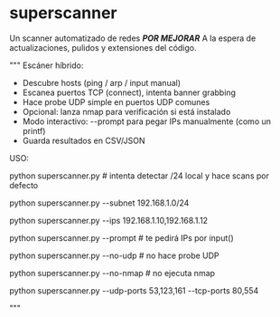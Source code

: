 # superscanner
Un scanner automatizado de redes
***POR MEJORAR***
A la espera de actualizaciones, pulidos y extensiones del código.

"""
Escáner híbrido:
 - Descubre hosts (ping / arp / input manual)
 - Escanea puertos TCP (connect), intenta banner grabbing
 - Hace probe UDP simple en puertos UDP comunes
 - Opcional: lanza nmap para verificación si está instalado
 - Modo interactivo: --prompt para pegar IPs manualmente (como un printf)
 - Guarda resultados en CSV/JSON

USO: 

  python superscanner.py                                         # intenta detectar /24 local y hace scans por defecto
  
  python superscanner.py --subnet 192.168.1.0/24
  
  python superscanner.py --ips 192.168.1.10,192.168.1.12
  
  python superscanner.py --prompt                                  # te pedirá IPs por input()
  
  python superscanner.py --no-udp                                  # no hace probe UDP
  
  python superscanner.py --no-nmap                                 # no ejecuta nmap
  
  python superscanner.py --udp-ports 53,123,161 --tcp-ports 80,554
  
"""
